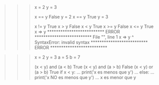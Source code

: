 >>> x = 2
>>> y = 3
>>>
>>> x == y
False
>>> y = 2
>>> x == y
True
>>> y = 3
>>>
>>> x != y
True
>>> x > y
False
>>> x < y
True
>>> x >= y
False
>>> x <= y
True
>>> x => y
************************** ERROR **************************
  File "<stdin>", line 1
     x => y
        ^
SyntaxError: invalid syntax
************************** ERROR **************************


>>> x = 2
>>> y = 3
>>> a = 5
>>> b = 7
>>>
>>> (x < y) and (a < b)
True
>>> (x < y) and (a > b)
False
>>> (x < y) or (a > b)
True
>>> if x < y:
...     print('x es menos que y')
... else:
...     print('x NO es menos que y')
... 
x es menor que y
